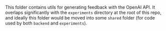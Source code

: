 This folder contains utils for generating feedback with the OpenAI API.  It overlaps significantly with the `experiments` directory at the root of this repo, and ideally this folder would be moved into some `shared` folder (for code used by both `backend` and `experiments`).
